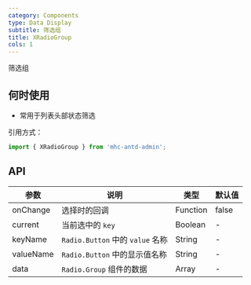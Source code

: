 ```yaml
---
category: Components
type: Data Display
subtitle: 筛选组
title: XRadioGroup
cols: 1
---
```


筛选组

## 何时使用

- 常用于列表头部状态筛选

引用方式：

```javascript
import { XRadioGroup } from 'mhc-antd-admin';
```


## API

| 参数 | 说明 | 类型 | 默认值 |
| --- | --- | --- | --- |
| onChange | 选择时的回调 | Function | false |
| current | 当前选中的 `key` | Boolean | - |
| keyName | `Radio.Button` 中的 `value` 名称 | String | - |
| valueName | `Radio.Button` 中的显示值名称 | String | - |
| data | `Radio.Group` 组件的数据 | Array | - |


